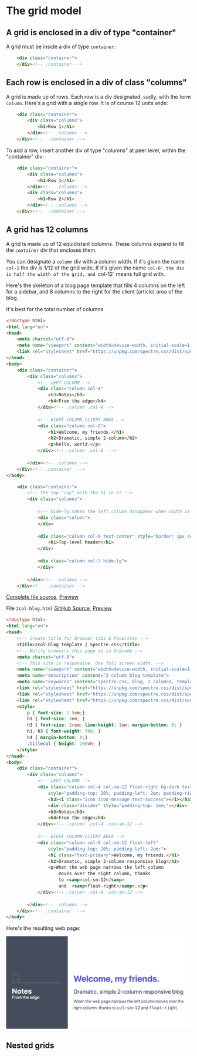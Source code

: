 # The grid model

## A grid is enclosed in a div of type "container"

A grid must be inside a div of type `container`:

```html
	<div class="container">
	</div><!-- .container -->
```

## Each row is enclosed in a div of class "columns"

A grid is made up of rows. Each row is a div designated,
sadly, with the term `column`. 
Here's a grid with a single row. 
It is of course 12 units wide:

```html
	<div class="container">
		<div class="columns">
			<h1>Row 1</h1>
		</div><!-- .columns -->
	</div><!--  .container -->
```

To add a row, insert another div of type "columns" 
at peer level, within the "container" div:

```html
	<div class="container">
		<div class="columns">
			<h1>Row 1</h1>
		</div><!-- .columns -->
		<div class="columns">
			<h1>Row 2</h1>
		</div><!-- .columns -->
	</div><!--  .container -->
```


## A grid has 12 columns

A grid is made up of 12 equidistant columns.
These columns expand to fill the `container` div
that encloses them. 

You can designate a `column` div with a column width.
If it's given the name `col-1` the div is 1/12 of the grid wide.
If it's given the name `col-6' the div is half the width of the grid,
and `col-12` means full grid with.

Here's the skeleton of
a blog page template that fills 4 columns on 
the left for a sidebar, and 8 columns to the
right for the client (article) area of the blog.

It's best for the total number of columns

```html
<!doctype html>
<html lang="en">
<head>
	<meta charset="utf-8">
	<meta name="viewport" content="width=device-width, initial-scale=1.0">
	<link rel="stylesheet" href="https://unpkg.com/spectre.css/dist/spectre.min.css">
</head>
<body>
	<div class="container">
		<div class="columns">
			<!-- LEFT COLUMN -->
			<div class="column col-4" 
				<h3>Notes</h3>
				<h4>From the edge</h4>
			</div><!-- .column .col-4 -->

			<!-- RIGHT COLUMN-CLIENT AREA -->
			<div class="column col-8">  
				<h1>Welcome, my friends.</h1> 
				<h2>Dramatic, simple 2-column</h2>
				<p>hello, world.</p>
			</div><!-- .column .col-8  -->

		</div><!-- .columns -->
	</div><!-- .container  -->
</body>
```



```html
	<div class="container">
		<!-- The top "cap" with the h1 in it -->
		<div class="columns">
			
			<!-- hide-lg makes the left column disappear when width is decreased -->
			<div class="column">
			</div>

			<div class="column col-6 text-center" style="border: 1px solid black;">
				<h1>Top-level header</h1>
			</div>
			
			<div class="column col-3 hide-lg">
			</div>
			
		</div><!-- .columns -->
	</div><!--  .container -->
```

[Complete file source](https://github.com/tomcam/spectre-book/blob/master/examples/illo-header-3col-bottom-a.html), 
[Preview](https://htmlpreview.github.com/?https://github.com/tomcam/spectre-book/blob/master/examples/illo-header-3col-bottom-a.html)



File `2col-blog.html` [GitHub Source](https://github.com/tomcam/spectre-book/blob/master/examples/2col-blog.html), 
[Preview](https://htmlpreview.github.com/?https://github.com/tomcam/spectre-book/blob/master/examples/2col-blog.html)

```html
<!doctype html>
<html lang="en">
<head>
	<!-- Create title for browser tabs & Favorites -->
	<title>2col-blog template | Spectre.css</title>
	<!-- Notify browsers this page is in Unicode -->
	<meta charset="utf-8">
	<!-- This site is responsive. Use full screen width. -->
	<meta name="viewport" content="width=device-width, initial-scale=1.0">
	<meta name="description" content="2 column blog template">
	<meta name="keywords" content="spectre.css, blog, 2 columns, template">	
	<link rel="stylesheet" href="https://unpkg.com/spectre.css/dist/spectre.min.css">
	<link rel="stylesheet" href="https://unpkg.com/spectre.css/dist/spectre-exp.min.css">
	<link rel="stylesheet" href="https://unpkg.com/spectre.css/dist/spectre-icons.min.css">
	<style>
		p { font-size: 1.5em;}	
		h1 { font-size: 3em; }
		h3 { font-size: 2rem; line-height: 1em; margin-bottom: 0; }
		h1, h3 { font-weight: 700; }
		h4 { margin-bottom: 0;}
		.titlecol { height: 100vh; }		
	</style>
</head>
<body>
	<div class="container">
		<div class="columns">
			<!-- LEFT COLUMN -->
			<div class="column col-4 col-sm-12 float-right bg-dark text-light titlecol" 
				style="padding-top: 20%; padding-left: 2em; padding-right: 2em;";>
				<h3><i class="icon icon-message text-success"></i></h3>
				<div class="divider" style="padding-top: 1em;"></div>
				<h3>Notes</h3>
				<h4>From the edge</h4>
			</div><!-- .column .col-4 .col-sm-12 -->

			<!-- RIGHT COLUMN-CLIENT AREA -->
			<div class="column col-8 col-sm-12 float-left"  
				style="padding-top: 20%; padding-left: 2em;">		
				<h1 class="text-primary">Welcome, my friends.</h1> 
				<h2>Dramatic, simple 2-column responsive blog</h2>
				<p>When the web page narrows the left column 
					moves over the right column, thanks
					to <samp>col-sm-12</samp> 
					and  <samp>float-right</samp>.</p>
			</div><!-- .column .col-8 .col-sm-12 -->

		</div><!-- .columns -->
	</div><!-- .container  -->
</body>
```

Here's the resulting web page:

![Screenshot of finished blog template](screenshots/screenshot-2col-blog-1024x512.png)

## Nested grids

